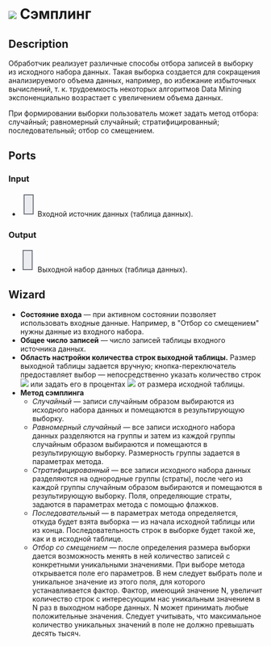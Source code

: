 # ![ ](../../images/icons/components/sampling_default.svg) Сэмплинг

## Description

Обработчик реализует различные способы отбора записей в выборку из исходного набора данных. Такая выборка создается для сокращения анализируемого объема данных, например, во избежание избыточных вычислений, т. к. трудоемкость некоторых алгоритмов Data Mining экспоненциально возрастает с увеличением объема данных.

При формировании выборки пользователь может задать метод отбора: случайный; равномерный случайный; стратифицированный; последовательный; отбор со смещением.

## Ports

### Input

* ![ ](../../images/icons/app/node/ports/inputs/table_inactive.svg) Входной источник данных (таблица данных).

### Output

* ![ ](../../images/icons/app/node/ports/outputs/table_inactive.svg) Выходной набор данных (таблица данных).

## Wizard

* **Состояние входа** — при активном состоянии позволяет использовать входные данные. Например, в "Отбор со смещением" нужны данные из входного набора.
* **Общее число записей** — число записей таблицы входного источника данных.
* **Область настройки количества строк выходной таблицы.**
   Размер выходной таблицы задается вручную; кнопка-переключатель предоставляет выбор — непосредственно указать количество строк ![ ](../../images/icons/) или задать его в процентах ![ ](../../images/icons/) от размера исходной таблицы.
* **Метод сэмплинга**
   * *Случайный* — записи случайным образом выбираются из исходного набора данных и помещаются в результирующую выборку.
   * *Равномерный случайный* — все записи исходного набора данных разделяются на группы и затем из каждой группы случайным образом выбираются и помещаются в результирующую выборку. Размерность группы задается в параметрах метода.
   * *Стратифицированный* — все записи исходного набора данных разделяются на однородные группы (страты), после чего из каждой группы случайным образом выбираются и помещаются в результирующую выборку. Поля, определяющие страты, задаются в параметрах метода с помощью флажков.
   * *Последовательный* — в параметрах метода определяется, откуда будет взята выборка — из начала исходной таблицы или из конца. Последовательность строк в выборке будет такой же, как и в исходной таблице.
   * *Отбор со смещением* — после определения размера выборки дается возможность менять в ней количество записей с конкретными уникальными значениями. При выборе метода открывается поле его параметров. В нем следует выбрать поле и уникальное значение из этого поля, для которого устанавливается фактор. Фактор, имеющий значение N, увеличит количество строк с интересующим нас уникальным значением в N раз в выходном наборе данных. N может принимать любые положительные значения. Следует учитывать, что максимальное количество уникальных значений в поле не должно превышать десять тысяч.
